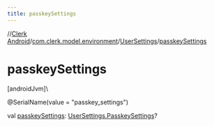 ```yaml
---
title: passkeySettings
---
```

//[Clerk Android](../../../index.html)/[com.clerk.model.environment](../index.html)/[UserSettings](index.html)/[passkeySettings](passkey-settings.html)



# passkeySettings



[androidJvm]\




@SerialName(value = &quot;passkey_settings&quot;)



val [passkeySettings](passkey-settings.html): [UserSettings.PasskeySettings](-passkey-settings/index.html)?




